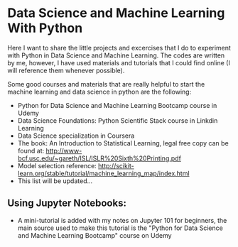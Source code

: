 # Data Science and Machine Learning With Python
Here I want to share the little projects and excercises that I do to experiment with Python in Data Science and Machine Learning. The codes are written by me, however, I have used materials and tutorials that I could find online (I will reference them whenever possible). 

Some good courses and materials that are really helpful to start the machine learning and data science in python are the following:

- Python for Data Science and Machine Learning Bootcamp course in Udemy
- Data Science Foundations: Python Scientific Stack course in Linkdin Learning
- Data Science specialization in Coursera
- The book: An Introduction to Statistical Learning, legal free copy can be found at: http://www-bcf.usc.edu/~gareth/ISL/ISLR%20Sixth%20Printing.pdf
- Model selection reference: http://scikit-learn.org/stable/tutorial/machine_learning_map/index.html
- This list will be updated...

## Using Jupyter Notebooks:
- A mini-tutorial is added with my notes on Jupyter 101 for beginners, the main source used to make this tutorial is the "Python for Data Science and Machine Learning Bootcamp" course on Udemy
